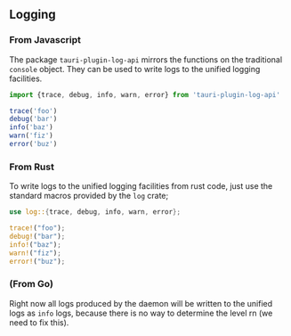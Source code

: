 ## Logging

### From Javascript

The package `tauri-plugin-log-api` mirrors the functions on the traditional
`console` object. They can be used to write logs to the unified logging
facilities.

```jsx
import {trace, debug, info, warn, error} from 'tauri-plugin-log-api'

trace('foo')
debug('bar')
info('baz')
warn('fiz')
error('buz')
```

### From Rust

To write logs to the unified logging facilities from rust code, just use the
standard macros provided by the `log` crate;

```rust
use log::{trace, debug, info, warn, error};

trace!("foo");
debug!("bar");
info!("baz");
warn!("fiz");
error!("buz");
```

### (From Go)

Right now all logs produced by the daemon will be written to the unified logs as
`info` logs, because there is no way to determine the level rn (we need to fix
this).
